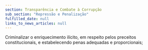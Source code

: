 ```yaml
---
section: Transparência e Combate à Corrupção
sub_section: "Repressão e Penalização"
fulfilled_date: null
links_to_news_articles: null
---
```


Criminalizar o enriquecimento ilícito, em respeito pelos preceitos constitucionais, e estabelecendo penas adequadas e proporcionais;